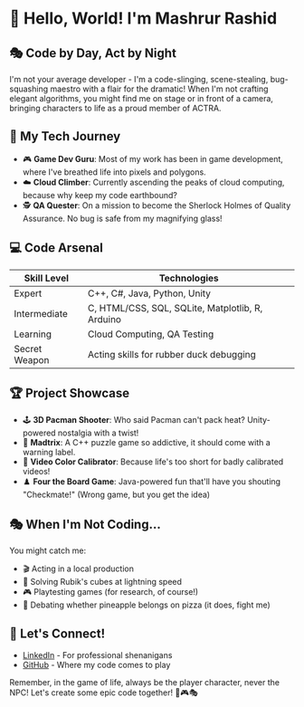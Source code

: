 # 👋 Hello, World! I'm Mashrur Rashid

## 🎭 Code by Day, Act by Night

I'm not your average developer - I'm a code-slinging, scene-stealing, bug-squashing maestro with a flair for the dramatic! When I'm not crafting elegant algorithms, you might find me on stage or in front of a camera, bringing characters to life as a proud member of ACTRA.

## 🚀 My Tech Journey

- 🎮 **Game Dev Guru**: Most of my work has been in game development, where I've breathed life into pixels and polygons.
- ☁️ **Cloud Climber**: Currently ascending the peaks of cloud computing, because why keep my code earthbound?
- 🕵️ **QA Quester**: On a mission to become the Sherlock Holmes of Quality Assurance. No bug is safe from my magnifying glass!

## 💻 Code Arsenal
| Skill Level | Technologies |
|-------------|--------------|
| Expert | C++, C#, Java, Python, Unity |
| Intermediate | C, HTML/CSS, SQL, SQLite, Matplotlib, R, Arduino |
| Learning | Cloud Computing, QA Testing |
| Secret Weapon | Acting skills for rubber duck debugging |



## 🏆 Project Showcase

- 🕹️ **3D Pacman Shooter**: Who said Pacman can't pack heat? Unity-powered nostalgia with a twist!
- 🧠 **Madtrix**: A C++ puzzle game so addictive, it should come with a warning label.
- 🎨 **Video Color Calibrator**: Because life's too short for badly calibrated videos!
- ♟️ **Four the Board Game**: Java-powered fun that'll have you shouting "Checkmate!" (Wrong game, but you get the idea)

## 🎭 When I'm Not Coding...

You might catch me:
- 🎬 Acting in a local production
- 🧊 Solving Rubik's cubes at lightning speed
- 🎮 Playtesting games (for research, of course!)
- 🍕 Debating whether pineapple belongs on pizza (it does, fight me)

## 🌟 Let's Connect!

- [LinkedIn](https://www.linkedin.com/in/mashrur-rashid-actra-a6078319b/) - For professional shenanigans
- [GitHub](https://github.com/mashrusabri71) - Where my code comes to play

Remember, in the game of life, always be the player character, never the NPC! Let's create some epic code together! 🚀🎮🎭
